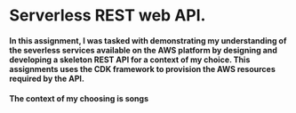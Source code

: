 # Serverless REST web API.

#### In this assignment, I was tasked with demonstrating my understanding of the severless services available on the AWS platform by designing and developing a skeleton REST API for a context of my choice. This assignments uses the CDK framework to provision the AWS resources required by the API.

#### The context of my choosing is songs